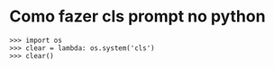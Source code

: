 # Como fazer cls prompt no python

```
>>> import os
>>> clear = lambda: os.system('cls')
>>> clear()
```
